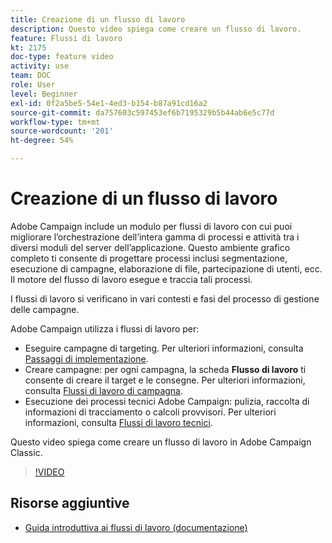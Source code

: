 ```yaml
---
title: Creazione di un flusso di lavoro
description: Questo video spiega come creare un flusso di lavoro.
feature: Flussi di lavoro
kt: 2175
doc-type: feature video
activity: use
team: DOC
role: User
level: Beginner
exl-id: 0f2a5be5-54e1-4ed3-b154-b87a91cd16a2
source-git-commit: da757603c597453ef6b7195329b5b44ab6e5c77d
workflow-type: tm+mt
source-wordcount: '201'
ht-degree: 54%

---
```


# Creazione di un flusso di lavoro

Adobe Campaign include un modulo per flussi di lavoro con cui puoi migliorare l’orchestrazione dell’intera gamma di processi e attività tra i diversi moduli del server dell’applicazione. Questo ambiente grafico completo ti consente di progettare processi inclusi segmentazione, esecuzione di campagne, elaborazione di file, partecipazione di utenti, ecc. Il motore del flusso di lavoro esegue e traccia tali processi.

I flussi di lavoro si verificano in vari contesti e fasi del processo di gestione delle campagne.

Adobe Campaign utilizza i flussi di lavoro per:

* Eseguire campagne di targeting. Per ulteriori informazioni, consulta [Passaggi di implementazione](https://docs.adobe.com/content/help/en/campaign-classic/using/automating-with-workflows/general-operation/building-a-workflow.html#Implementation_steps_).
* Creare campagne: per ogni campagna, la scheda **Flusso di lavoro** ti consente di creare il target e le consegne. Per ulteriori informazioni, consulta [Flussi di lavoro di campagna](https://docs.adobe.com/content/help/it-IT/campaign-classic/using/automating-with-workflows/general-operation/building-a-workflow.html#campaign-workflows).
* Esecuzione dei processi tecnici Adobe Campaign: pulizia, raccolta di informazioni di tracciamento o calcoli provvisori. Per ulteriori informazioni, consulta [Flussi di lavoro tecnici](https://docs.adobe.com/content/help/it-IT/campaign-classic/using/automating-with-workflows/general-operation/building-a-workflow.html#technical-workflows).

Questo video spiega come creare un flusso di lavoro in Adobe Campaign Classic.

>[!VIDEO](https://video.tv.adobe.com/v/25559?quality=12)

## Risorse aggiuntive

* [Guida introduttiva ai flussi di lavoro (documentazione)](https://experienceleague.adobe.com/docs/campaign-classic/using/automating-with-workflows/introduction/about-workflows.html?lang=it)
